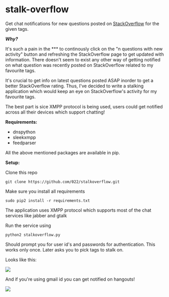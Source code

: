 stalk-overflow
=============
Get chat notifications for new questions posted on [StackOverflow] for the given tags.


***Why?***

It's such a pain in the *** to continously click on the "n questions with new activity" button and refreshing the StackOverflow page to get updated with information. There doesn't seem to exist any other way of getting notified on what question was recently posted on StackOverflow related to my favourite tags.

It's crucial to get info on latest questions posted ASAP inorder to get a better StackOverflow rating. Thus, I've decided to write a stalking application which would keep an eye on StackOverflow's activity for my favourite tags.

The best part is sice XMPP protocol is being used, users could get notified across all their devices which support chatting!


**Requirements:**

* dnspython
* sleekxmpp
* feedparser

All the above mentioned packages are available in pip.


**Setup:**

Clone this repo

`git clone https://github.com/022/stalkoverflow.git`

Make sure you install all requirements

`sudo pip2 install -r requirements.txt`

The application uses XMPP protocol which supports most of the chat services like jabber and gtalk

Run the service using

`python2 stalkoverflow.py`

Should prompt you for user id's and passwords for authentication. This works only once. Later asks you to pick tags to stalk on.

Looks like this:

![](http://s30.postimg.org/60l0swy5t/terminal_scrot.png)

And if you're using gmail id you can get notified on hangouts!

![](http://s4.postimg.org/i0nghcn3x/chat_preview.png)



[StackOverflow]:http://stackoverflow.com/

